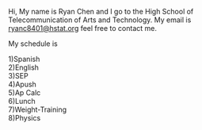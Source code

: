 Hi, My name is Ryan Chen and I go to the High School of Telecommunication of Arts and Technology. My email is ryanc8401@hstat.org feel free to contact me.  

My schedule is   

1)Spanish   
2)English   
3)SEP   
4)Apush   
5)Ap Calc   
6)Lunch   
7)Weight-Training   
8)Physics   